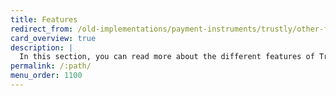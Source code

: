 ```yaml
---
title: Features
redirect_from: /old-implementations/payment-instruments/trustly/other-features
card_overview: true
description: |
  In this section, you can read more about the different features of Trustly.
permalink: /:path/
menu_order: 1100
---
```

